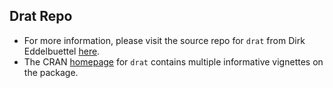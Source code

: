 ## Drat Repo

* For more information, please visit the source repo for `drat` from Dirk Eddelbuettel [here](https://github.com/eddelbuettel/drat).
* The CRAN [homepage](https://cran.r-project.org/web/packages/drat/index.html) for `drat` contains multiple informative vignettes on the package. 
